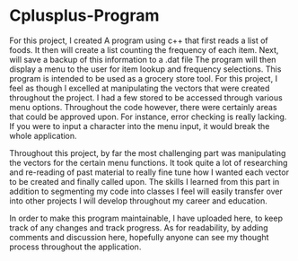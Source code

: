 # Cplusplus-Program

For this project, I created A program using c++ that first reads a list of foods. It then will create a list counting the frequency of each item. Next, will save a backup of this information to a .dat file
The program will then display a menu to the user for item lookup and frequency selections. This program is intended to be used as a grocery store tool. For this project, I feel as though I excelled at manipulating the vectors that were created throughout
the project. I had a few stored to be accessed through various menu options. Throughout the code however, there were certainly areas that could be approved upon. For instance, error checking is really lacking. If you were to input a character 
into the menu input, it would break the whole application. 

Throughout this project, by far the most challenging part was manipulating the vectors for the certain menu functions. It took quite a lot of researching and re-reading of past material to really fine tune how I wanted
each vector to be created and finally called upon. The skills I learned from this part in addition to segmenting my code into classes I feel will easily transfer over into other projects I will develop throughout my
career and education.

In order to make this program maintainable, I have uploaded here, to keep track of any changes and track progress. As for readability, by adding comments and discussion here, hopefully anyone can see my thought process throughout the application.

